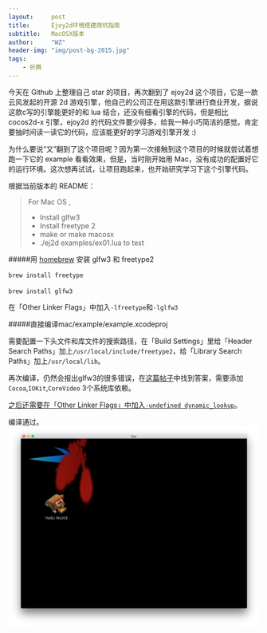 ```yaml
---
layout:     post
title:      Ejoy2d环境搭建爬坑指南
subtitle:   MacOSX版本
author:     "WZ"
header-img: "img/post-bg-2015.jpg"
tags:
    - 折腾
---
```


今天在 Github 上整理自己 star 的项目，再次翻到了 ejoy2d 这个项目，它是一款云风发起的开源 2d 游戏引擎，他自己的公司正在用这款引擎进行商业开发，据说这款c写的引擎能更好的和 lua 结合，还没有细看引擎的代码，但是相比 cocos2d-x 引擎，ejoy2d 的代码文件要少得多，给我一种小巧简洁的感觉。肯定要抽时间读一读它的代码，应该能更好的学习游戏引擎开发 :)

为什么要说“又”翻到了这个项目呢？因为第一次接触到这个项目的时候就尝试着想跑一下它的 example 看看效果，但是，当时刚开始用 Mac，没有成功的配置好它的运行环境。这次想再试试，让项目跑起来，也开始研究学习下这个引擎代码。

根据当前版本的 README：

> For Mac OS ,
>
> * Install glfw3
> * Install freetype 2
> * make or make macosx
> * ./ej2d examples/ex01.lua to test

#####用 [homebrew](http://brew.sh) 安装 glfw3 和 freetype2

```
brew install freetype         

brew install glfw3
```
在「Other Linker Flags」中加入`-lfreetype`和`-lglfw3`

#####直接编译mac/example/example.xcodeproj

需要配置一下头文件和库文件的搜索路径，在「Build Settings」里给「Header Search Paths」加上`/usr/local/include/freetype2`，给「Library Search Paths」加上`/usr/local/lib`。  

再次编译，仍然会报出glfw3的很多错误，在[这篇帖子](http://stackoverflow.com/questions/18391487/compiling-with-glfw3-linker-errors-undefined-reference)中找到答案，需要添加`Cocoa`,`IOKit`,`CoreVideo` 3个系统库依赖。     

[之后还需要在「Other Linker Flags」中加入`-undefined dynamic_lookup`](https://github.com/cloudwu/pbc/issues/64)。

编译通过。
![ejoy2d](/img/in-post/2015/12/ejoy1.jpg)
